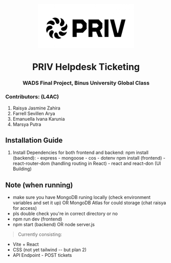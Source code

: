 <div align="center">
  <img src="assetsORimages/PRIVLogo.jpg" width="300" height="auto" />
  
  # PRIV Helpdesk Ticketing
  ### WADS Final Project, Binus University Global Class
</div> 
  
 ### Contributors: (L4AC)
  1)  Raisya Jasmine Zahira
  2)  Farrell Sevillen Arya
  3)  Emanuella Ivana Karunia
  4)  Marsya Putra

 
 
 ## Installation Guide 
 1) Install Dependencies for both frontend and backend:
     npm install (backend):
        - express
        - mongoose
        - cos
        - dotenv
     npm install (frontend)
        - react-router-dom (handling routing in React)
        - react and react-don (UI Building)

  ## Note (when running)  
  - make sure you have MongoDB runing locally (check environment variables and set it up)
      OR MongoDB Atlas for could storage (chat raisya for access)
  - pls double check you're in correct directory or no
  - npm run dev (frontend)
  - npm start (backend) OR node server.js
    
  > Currently consisting:
- Vite + React
- CSS (not yet tailwind -- but plan 2)
- API Endpoint - POST tickets
  
